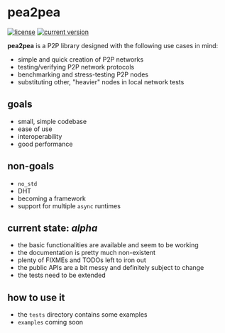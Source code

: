 # pea2pea
[![license](https://img.shields.io/badge/license-CC0-blue.svg)](https://creativecommons.org/publicdomain/zero/1.0/)
[![current version](https://img.shields.io/crates/v/pea2pea.svg)](https://crates.io/crates/pea2pea)

**pea2pea** is a P2P library designed with the following use cases in mind:
- simple and quick creation of P2P networks
- testing/verifying P2P network protocols
- benchmarking and stress-testing P2P nodes
- substituting other, "heavier" nodes in local network tests

## goals
- small, simple codebase
- ease of use
- interoperability
- good performance

## non-goals
- `no_std`
- DHT
- becoming a framework
- support for multiple `async` runtimes

## current state: _alpha_
- the basic functionalities are available and seem to be working
- the documentation is pretty much non-existent
- plenty of FIXMEs and TODOs left to iron out
- the public APIs are a bit messy and definitely subject to change
- the tests need to be extended

## how to use it
- the `tests` directory contains some examples
- `examples` coming soon
